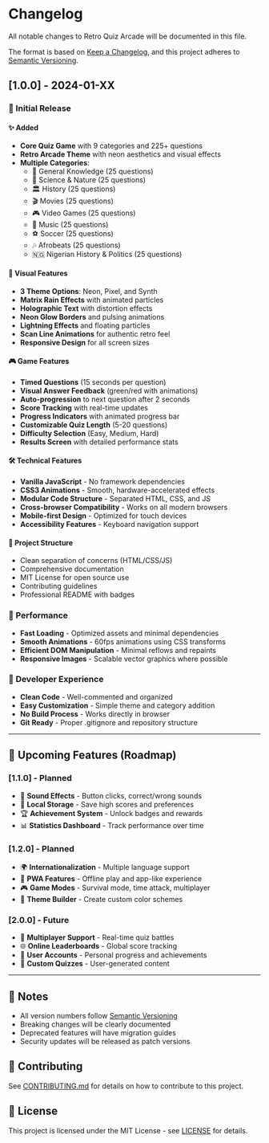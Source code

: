 # Changelog

All notable changes to Retro Quiz Arcade will be documented in this file.

The format is based on [Keep a Changelog](https://keepachangelog.com/en/1.0.0/),
and this project adheres to [Semantic Versioning](https://semver.org/spec/v2.0.0.html).

## [1.0.0] - 2024-01-XX

### 🎉 Initial Release

#### ✨ Added
- **Core Quiz Game** with 9 categories and 225+ questions
- **Retro Arcade Theme** with neon aesthetics and visual effects
- **Multiple Categories**:
  - 🧠 General Knowledge (25 questions)
  - 🔬 Science & Nature (25 questions)
  - 🏛️ History (25 questions)
  - 🎬 Movies (25 questions)
  - 🎮 Video Games (25 questions)
  - 🎵 Music (25 questions)
  - ⚽ Soccer (25 questions)
  - 🎶 Afrobeats (25 questions)
  - 🇳🇬 Nigerian History & Politics (25 questions)

#### 🎨 Visual Features
- **3 Theme Options**: Neon, Pixel, and Synth
- **Matrix Rain Effects** with animated particles
- **Holographic Text** with distortion effects
- **Neon Glow Borders** and pulsing animations
- **Lightning Effects** and floating particles
- **Scan Line Animations** for authentic retro feel
- **Responsive Design** for all screen sizes

#### 🎮 Game Features
- **Timed Questions** (15 seconds per question)
- **Visual Answer Feedback** (green/red with animations)
- **Auto-progression** to next question after 2 seconds
- **Score Tracking** with real-time updates
- **Progress Indicators** with animated progress bar
- **Customizable Quiz Length** (5-20 questions)
- **Difficulty Selection** (Easy, Medium, Hard)
- **Results Screen** with detailed performance stats

#### 🛠️ Technical Features
- **Vanilla JavaScript** - No framework dependencies
- **CSS3 Animations** - Smooth, hardware-accelerated effects
- **Modular Code Structure** - Separated HTML, CSS, and JS
- **Cross-browser Compatibility** - Works on all modern browsers
- **Mobile-first Design** - Optimized for touch devices
- **Accessibility Features** - Keyboard navigation support

#### 📁 Project Structure
- Clean separation of concerns (HTML/CSS/JS)
- Comprehensive documentation
- MIT License for open source use
- Contributing guidelines
- Professional README with badges

### 🎯 Performance
- **Fast Loading** - Optimized assets and minimal dependencies
- **Smooth Animations** - 60fps animations using CSS transforms
- **Efficient DOM Manipulation** - Minimal reflows and repaints
- **Responsive Images** - Scalable vector graphics where possible

### 🔧 Developer Experience
- **Clean Code** - Well-commented and organized
- **Easy Customization** - Simple theme and category addition
- **No Build Process** - Works directly in browser
- **Git Ready** - Proper .gitignore and repository structure

---

## 🚀 Upcoming Features (Roadmap)

### [1.1.0] - Planned
- 🎵 **Sound Effects** - Button clicks, correct/wrong sounds
- 💾 **Local Storage** - Save high scores and preferences
- 🏆 **Achievement System** - Unlock badges and rewards
- 📊 **Statistics Dashboard** - Track performance over time

### [1.2.0] - Planned
- 🌍 **Internationalization** - Multiple language support
- 📱 **PWA Features** - Offline play and app-like experience
- 🎮 **Game Modes** - Survival mode, time attack, multiplayer
- 🎨 **Theme Builder** - Create custom color schemes

### [2.0.0] - Future
- 🤝 **Multiplayer Support** - Real-time quiz battles
- 🌐 **Online Leaderboards** - Global score tracking
- 🎯 **User Accounts** - Personal progress and achievements
- 📝 **Custom Quizzes** - User-generated content

---

## 📝 Notes

- All version numbers follow [Semantic Versioning](https://semver.org/)
- Breaking changes will be clearly documented
- Deprecated features will have migration guides
- Security updates will be released as patch versions

## 🤝 Contributing

See [CONTRIBUTING.md](CONTRIBUTING.md) for details on how to contribute to this project.

## 📄 License

This project is licensed under the MIT License - see [LICENSE](LICENSE) for details.
